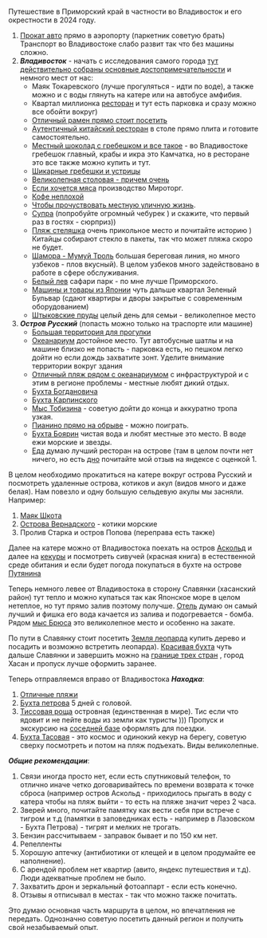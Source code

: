 Путешествие в Приморский край в частности во Владивосток и его окрестности в 2024 году. 

1. [Прокат авто](https://www.rentmotors.ru/ru) прямо в аэропорту (паркетник советую
брать) Транспорт во Владивостоке слабо развит так что без машины сложно.
2. ***Владивосток*** - начать с исследования самого города [тут действительно собраны основные
достопримечательности](https://www.vpoxod.ru/page/toponym/vladivostok_info) и
немного мест от нас:
    * Маяк Токаревского (лучше прогуляться - идти по воде), а также можно и с воды глянуть на катере или на автобусе амфибия.
    * Квартал миллионка [ресторан](https://millrest.ru/) и тут есть парковка и сразу можно все обойти вокруг)
    * [Отличный рамен прямо стоит посетить](https://yandex.com/maps/-/CDxMnWmR)
    * [Aутентичный китайский ресторан](https://yandex.com/maps/-/CDxMnD8s) в столе прямо плита и готовите самостоятельно.
    * [Местный шоколад с гребешком и все такое](https://yandex.com/maps/-/CDxMnL~r) - во Владивостоке гребешок главный,  крабы и икра это Камчатка, но в ресторане это все также можно купить и тут.
    * [Шикарные гребешки и устрицы](https://yandex.com/maps/-/CDxMrAPk)
    * [Великолепная столовая - причем очень](https://yandex.com/maps/-/CDxMrQNG)
    * [Если хочется мяса](https://yandex.com/maps/-/CDxMrU3t) производство Мироторг.
    * [Кофе неплохой](https://yandex.com/maps/-/CDxMrBLk)
    * [Чтобы прочуствовать местную уличную жизнь](https://yandex.com/maps/-/CDxMrC5V).
    * [Супра](https://yandex.ru/maps/-/CDxU4EYs) (попробуйте огромный чебурек ) и скажите, что первый раз в гостях - сюрприз))
    * [Пляж стеляшка](https://yandex.com/maps/-/CDxMvX6w) очень прикольное место и почитайте историю ) Китайцы собирают стекло в пакеты, так что может пляжа скоро не будет.
    * [Шамора - Мумуй Троль](https://yandex.com/maps/-/CDxMzAKk) большая береговая линия, но много узбеков - плов вкусный). В целом узбеков много задействовано в работе в сфере обслуживания.
    * [Белый лев](https://yandex.com/maps/-/CDxMzMij) сафари парк - по мне лучше Приморского.
    * [Машины и товары из Японии](https://yandex.ru/maps/-/CDxUYSJG) чуть дальше квартал Зеленый Бульвар (сдают квартиры и дворы закрытые с современным оборудованием)
    * [Штыковские пруды](https://yandex.com/maps/-/CDxM7R7X)  целый день для семьи - великолепное место
3. ***Остров Русский*** (попасть можно только на траспорте или машине)
    * [Большая территория для прогулки](https://yandex.com/maps/-/CDxMrSlw)
    * [Океанариум](https://yandex.com/maps/-/CDxMr095) достойное место. Тут автобусные шатлы и на машине близко не попасть - парковка есть, но пешком легко дойти но если дождь захватите зонт. Уделите внимание территории вокруг здания
    * [Отличный пляж рядом с океанариумом](https://yandex.com/maps/-/CDxMrDog) с инфраструктурой  и с этим в регионе проблемы - местные любят дикий отдых.
    * [Бухта Богдановича](https://yandex.com/maps/-/CDxMrL2m)
    * [Бухта Карпинского](https://yandex.com/maps/-/CDxMrTkP)
    * [Мыс Тобизина](https://yandex.com/maps/-/CDxMr26V)  - советую дойти до конца и аккуратно тропа узкая.
    * [Пианино прямо на обрыве](https://yandex.com/maps/-/CDxMvA1m) - можно поиграть.
    * [Бухта Боярин](https://yandex.com/maps/-/CDxMvB~T) чистая вода и любят местные это место. В воде ежи морские и звезды. 
    * [Еда](https://yandex.com/maps/-/CDxMvDNm) думаю лучший ресторан на острове (там в целом почти нет ничего, но есть [дно](https://yandex.com/maps/-/CDxUIHny) почитайте мой отзыв на яндексе с оценкой 1.

В целом необходимо прокатиться на катере вокруг острова Русский и посмотреть удаленные острова, котиков и акул (видов много и даже белая). Нам повезло и одну большую сельдевую акулы мы засняли. Например:
1) [Маяк Шкота](https://yandex.com/maps/-/CDxMvI~i)
2) [Острова Вернадского](https://yandex.com/maps/-/CDxMvGMV)  - котики морские
3) Пролив Старка и остров Попова (переправа есть также)

Далее на катере можно от Владивостока поехать на остров [Аскольд](https://yandex.com/maps/-/CDxMzWLS) и далее на [кекуры](https://yandex.com/maps/-/CDxMzLYY) и посмотреть сивучей (красная книга) в естественной среде обитания
и если будет погода покупаться в бухте на острове [Путянина](https://yandex.com/maps/-/CDxMzX4Q)

Теперь немного левее от Владивостока в сторону Славянки (хасанский район) тут тепло и можно купаться так как Японское море в целом нетеплое, но тут прямо залив поэтому получше. [Отель](https://yandex.com/maps/-/CDxMzB54) думаю он самый лучший и фишка
его вода качается из залива и подогревается - бомба. Рядом [мыс Брюса](https://yandex.com/maps/-/CDxMzF1K) это великолепное место и особенно на закате.

По пути в Славянку стоит посетить [Земля леопарда](https://yandex.com/maps/-/CDxMzNPo) купить дерево и посадить и возможно встретить леопарда). [Красивая бухта](https://yandex.com/maps/-/CDxMzZLe) чуть дальше Славянки и
завершить можно на [границе трех стран](https://yandex.ru/maps/-/CDxUQRyL) , город Хасан и пропуск лучше оформить заранее. 

Теперь отправляемся вправо от Владивостока
***Находка***:
1. [Отличные пляжи](https://yandex.com/maps/-/CDxMzKi7)
2. [Бухта петрова](https://yandex.com/maps/-/CDxMz-JC)  5 дней с головой.
3. [Тиссовая роща](https://yandex.com/maps/-/CDxM7EYf)  островная (единственная в мире). Тис если что ядовит и не пейте воды из земли как туристы ))) Пропуск и экскурсию на [соседней базе](https://yandex.com/maps/-/CDxM7EYf) оформлять для
поездки.
4. [Бухта Тасовая](https://yandex.com/maps/-/CDxM7I9-) - это космос и одинокий кекур на берегу, советую сверху посмотреть и потом на пляж подъехать. Виды великолепные.

***Общие рекомендации***:
1. Связи иногда просто нет, если есть спутниковый телефон, то отлично иначе четко договаривайтесь по времени возврата к точке сброса (например остров Аскольд -
приходилось прыгать в воду с катера чтобы на пляж выйти - то есть на пляже значит через 2 часа.
2. Зверей много, почитайте памятку как вести себя при встрече с тигром и т.д (памятки в заповедниках есть - например в Лазовском - Бухта Петрова) - тигрят и мелких не трогать.
3. Бензин рассчитываем - заправок бывает и по 150 км нет.
4. Репелленты
5. Хорошую аптечку (антибиотики от клещей и в целом продумайте ее наполнение).
6. С арендой проблем нет квартир (авито, яндекс путешествия и т.д). Люди адекватные проблем не было.
7. Захватить дрон и зеркальный фотоаппарт - если есть конечно.
8. Отзывы я отписывал в местах - так что можно также почитать.

Это думаю основная часть маршрута в целом, но впечатления не передать. Однозначно советую посетить данный регион и получить свой незабываемый опыт. 

